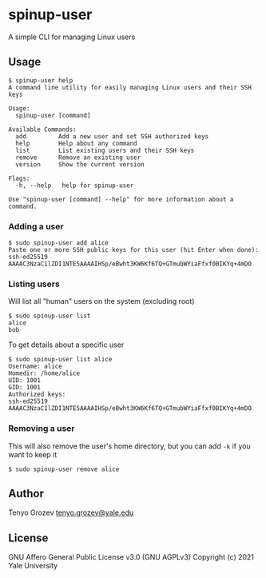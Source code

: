 # spinup-user

A simple CLI for managing Linux users

## Usage

```
$ spinup-user help
A command line utility for easily managing Linux users and their SSH keys

Usage:
  spinup-user [command]

Available Commands:
  add         Add a new user and set SSH authorized keys
  help        Help about any command
  list        List existing users and their SSH keys
  remove      Remove an existing user
  version     Show the current version

Flags:
  -h, --help   help for spinup-user

Use "spinup-user [command] --help" for more information about a command.
```

### Adding a user

```
$ sudo spinup-user add alice
Paste one or more SSH public keys for this user (hit Enter when done):
ssh-ed25519 AAAAC3NzaC1lZDI1NTE5AAAAIHSp/eBwht3KW6Kf6TQ+GTmubWYiaFfxf0BIKYq+4mDO

```

### Listing users

Will list all "human" users on the system (excluding root)

```
$ sudo spinup-user list
alice
bob
```

To get details about a specific user

```
$ sudo spinup-user list alice
Username: alice
Homedir: /home/alice
UID: 1001
GID: 1001
Authorized keys:
ssh-ed25519 AAAAC3NzaC1lZDI1NTE5AAAAIHSp/eBwht3KW6Kf6TQ+GTmubWYiaFfxf0BIKYq+4mDO
```

### Removing a user

This will also remove the user's home directory, but you can add `-k` if you want to keep it

```
$ sudo spinup-user remove alice
```

## Author

Tenyo Grozev <tenyo.grozev@yale.edu>

## License

GNU Affero General Public License v3.0 (GNU AGPLv3)
Copyright (c) 2021 Yale University
